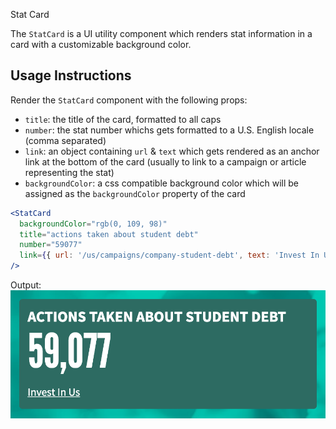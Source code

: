 Stat Card

The `StatCard` is a UI utility component which renders stat information in a card with a customizable background color.

## Usage Instructions

Render the `StatCard` component with the following props:

- `title`: the title of the card, formatted to all caps
- `number`: the stat number whichs gets formatted to a U.S. English locale (comma separated)
- `link`: an object containing `url` & `text` which gets rendered as an anchor link at the bottom of the card (usually to link to a campaign or article representing the stat)
- `backgroundColor`: a css compatible background color which will be assigned as the `backgroundColor` property of the card

```jsx
<StatCard
  backgroundColor="rgb(0, 109, 98)"
  title="actions taken about student debt"
  number="59077"
  link={{ url: '/us/campaigns/company-student-debt', text: 'Invest In Us' }}
/>
```

Output:
![Stat Card](../../.gitbook/assets/stat-card.png)
